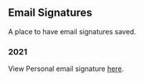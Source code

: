 ## Email Signatures

A place to have email signatures saved.


### 2021

View Personal email signature [here](https://bernardosilva.github.io/email-signatures/2021/personal.html).
